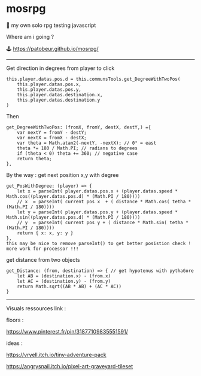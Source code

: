 # mosrpg
🧙 my own solo rpg testing javascript

Where am i going ?

🕹️ https://patobeur.github.io/mosrpg/

- - - - - - - - - - - - - - - - - - - - - - - - - - - - - - - - - - - 

Get direction in degrees from player to click
```
this.player.datas.pos.d = this.communsTools.get_DegreeWithTwoPos(
	this.player.datas.pos.x,
	this.player.datas.pos.y,
	this.player.datas.destination.x,
	this.player.datas.destination.y
)
```
Then 
```
get_DegreeWithTwoPos: (fromX, fromY, destX, destY,) ={
	var nextY = fromY - destY;
	var nextX = fromX - destX;
	var theta = Math.atan2(-nextY, -nextX); // 0° = east
	theta *= 180 / Math.PI; // radians to degrees
	if (theta < 0) theta += 360; // negative case
	return theta;
},
```

By the way : get next position x,y with degree
```
get_PosWithDegree: (player) => {
	let x = parseInt( player.datas.pos.x + (player.datas.speed * Math.cos((player.datas.pos.d) * (Math.PI / 180))))
	// x  = parseInt( current pos x  + ( distance * Math.cos( tetha * (Math.PI / 180))))
	let y = parseInt( player.datas.pos.y + (player.datas.speed * Math.sin((player.datas.pos.d) * (Math.PI / 180))))
	// y  = parseInt( current pos y + ( distance * Math.sin( tetha * (Math.PI / 180))))
	return { x: x, y: y }
},
this may be nice to remove parseInt() to get better posistion check ! more work for processor !!!
```

get distance from two objects
```
get_Distance: (from, destination) => { // get hypotenus with pythaGore
	let AB = (destination.x) - (from.x)
	let AC = (destination.y) - (from.y)
	return Math.sqrt((AB * AB) + (AC * AC))
}
```

- - - - - - - - - - - - - - - - - - - - - - - - - - - - - - - - - - - 

Visuals ressources link :

floors :

https://www.pinterest.fr/pin/31877109835551591/

ideas :

https://vryell.itch.io/tiny-adventure-pack

https://angrysnail.itch.io/pixel-art-graveyard-tileset
